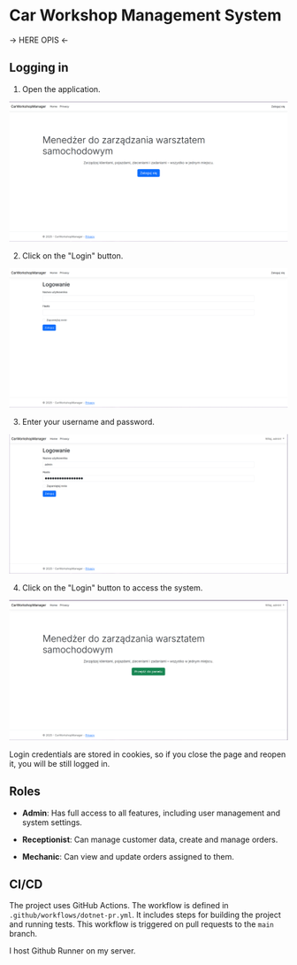 # Car Workshop Management System

-> HERE OPIS <-

## Logging in

1. Open the application.

![Entry Screen](docs/entry-page.png)

2. Click on the "Login" button.

![Login Screen](docs/login-page.png)

3. Enter your username and password.

![Login Screen with credentials](docs/login-page-creds.png)

4. Click on the "Login" button to access the system.

![Main Screen](docs/main-page.png)

Login credentials are stored in cookies, so if you close the page and reopen it, you will be still logged in.

## Roles

- **Admin**: Has full access to all features, including user management and system settings.

- **Receptionist**: Can manage customer data, create and manage orders.

- **Mechanic**: Can view and update orders assigned to them.

## CI/CD

The project uses GitHub Actions. The workflow is defined in `.github/workflows/dotnet-pr.yml`. It includes steps for building the project and running tests. This workflow is triggered on pull requests to the `main` branch.

I host Github Runner on my server.
